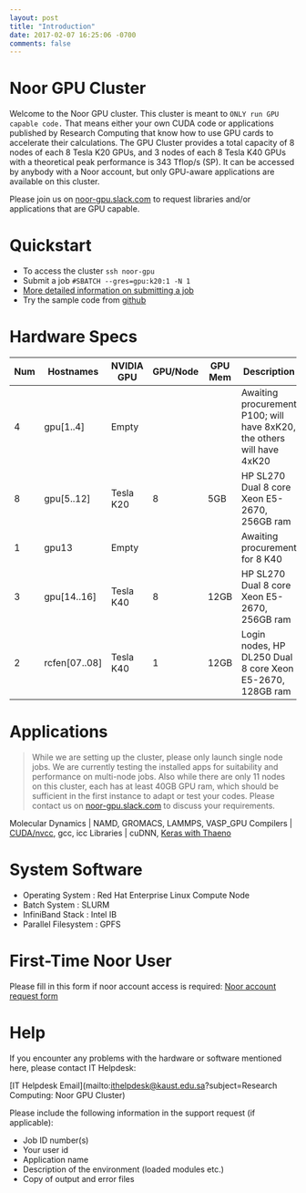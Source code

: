 ```yaml
---
layout: post
title: "Introduction"
date: 2017-02-07 16:25:06 -0700
comments: false
---
```



# Noor GPU Cluster
Welcome to the Noor GPU cluster. This cluster is meant to `ONLY run GPU capable code.` That means either your own CUDA code or applications published by Research Computing that know how to use GPU cards to accelerate their calculations. The GPU Cluster provides a total capacity of 8 nodes of each 8 Tesla K20 GPUs, and 3 nodes of each 8 Tesla K40 GPUs with a theoretical peak performance is 343 Tflop/s (SP). It can be accessed by anybody with a Noor account, but only GPU-aware applications are available on this cluster.


Please join us on [noor-gpu.slack.com](http://noor-gpu.slack.com/)  to request libraries and/or applications that are GPU capable.


# Quickstart
* To access the cluster `ssh noor-gpu`
* Submit a job `#SBATCH --gres=gpu:k20:1 -N 1`
* [More detailed information on submitting a job](2016/08/using-slurm)
* Try the sample code from [github](https://github.com/kaust-rc/noor-gpu)


# Hardware Specs

Num | Hostnames      | NVIDIA GPU | GPU/Node | GPU Mem | Description
----|----------------|------------|----------|---------|-------------
 4 | gpu[1..4]     | Empty     |   |      | Awaiting procurement P100; will have 8xK20, the others will have 4xK20
 8 | gpu[5..12]    | Tesla K20 | 8 | 5GB  | HP SL270 Dual 8 core Xeon E5-2670, 256GB ram
 1 | gpu13         | Empty     |   |      | Awaiting procurement for 8 K40
 3 | gpu[14..16]   | Tesla K40 | 8 | 12GB | HP SL270 Dual 8 core Xeon E5-2670, 256GB ram
 2 | rcfen[07..08] | Tesla K40 | 1 | 12GB | Login nodes,  HP DL250 Dual 8 core Xeon E5-2670, 128GB ram



# Applications
> While we are setting up the cluster, please only launch single node jobs.  We are currently testing the installed apps for suitability and performance on multi-node jobs.  Also while there are only 11 nodes on this cluster, each has at least 40GB GPU ram, which should be sufficient in the first instance to adapt or test your codes.  Please contact us on [noor-gpu.slack.com](http://noor-gpu.slack.com/) to discuss your requirements.

Molecular Dynamics | NAMD, GROMACS, LAMMPS, VASP_GPU
Compilers | [CUDA/nvcc]({{site.baseurl}}/2016/08/23/cuda-intro}), gcc, icc
Libraries | cuDNN, [Keras with Thaeno]({{site.baseurl}}/2016/08/keras)



# System Software
  * Operating System    : Red Hat Enterprise Linux Compute Node
  * Batch System        : SLURM
  * InfiniBand Stack    : Intel IB
  * Parallel Filesystem : GPFS


# First-Time Noor User
Please fill in this form if noor account access is required:
[Noor account request form](http://rcweb1.kaust.edu.sa/group/rc/IT_Forms/acct_req.html)


# Help

If you encounter any problems with the hardware or software mentioned here, please contact IT Helpdesk:

[IT Helpdesk Email](mailto:ithelpdesk@kaust.edu.sa?subject=Research Computing: Noor GPU Cluster)

Please include the following information in the support request (if applicable):

  * Job ID number(s)
  * Your user id
  * Application name
  * Description of the environment (loaded modules etc.)
  * Copy of output and error files
